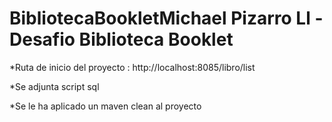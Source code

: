 # BibliotecaBookletMichael Pizarro Ll - Desafio Biblioteca Booklet

*Ruta de inicio del proyecto : http://localhost:8085/libro/list

*Se adjunta script sql

*Se le ha aplicado un maven clean al proyecto
